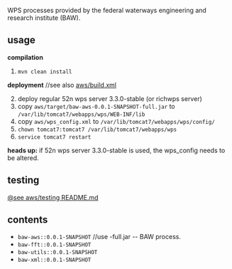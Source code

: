 WPS processes provided by the federal waterways engineering and research institute (BAW).

## usage

**compilation**

1. `mvn clean install`


**deployment** //see also [aws/build.xml](aws/build.xml)

2. deploy regular 52n wps server 3.3.0-stable (or richwps server)
3. copy `aws/target/baw-aws-0.0.1-SNAPSHOT-full.jar` to  `/var/lib/tomcat7/webapps/wps/WEB-INF/lib`
4. copy `aws/wps_config.xml` to  `/var/lib/tomcat7/webapps/wps/config/`
5. `chown tomcat7:tomcat7 /var/lib/tomcat7/webapps/wps`
6. `service tomcat7 restart`


**heads up:** if 52n wps server 3.3.0-stable is used, the wps_config needs to be altered.

## testing

[@see aws/testing README.md](aws/testing/README.md)

## contents

* `baw-aws::0.0.1-SNAPSHOT` //use -full.jar -- BAW process. 
* `baw-fft::0.0.1-SNAPSHOT`
* `baw-utils::0.0.1-SNAPSHOT`
* `baw-xml::0.0.1-SNAPSHOT`
